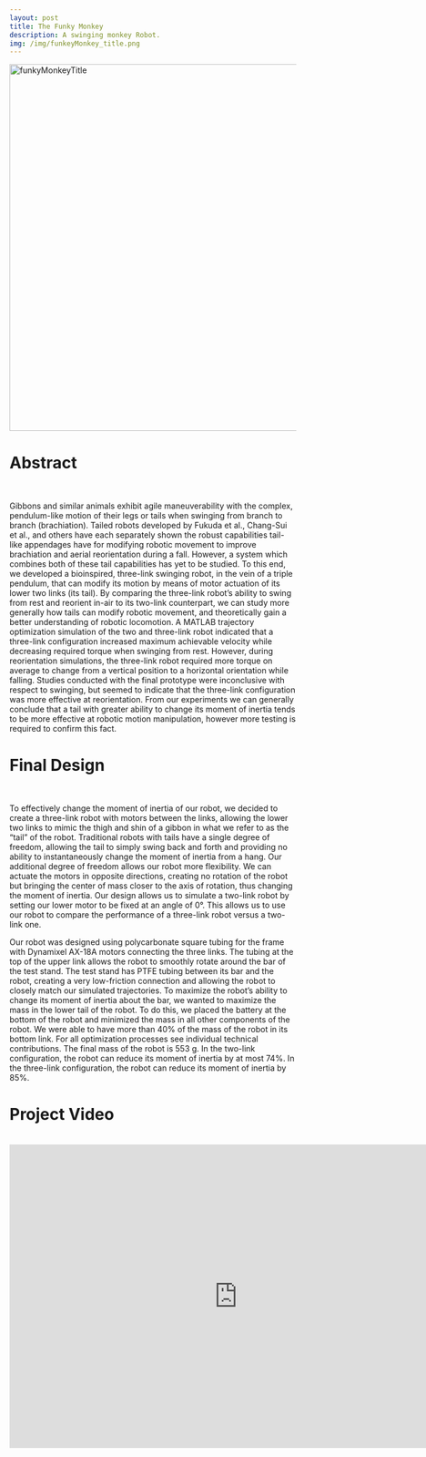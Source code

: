 ```yaml
---
layout: post
title: The Funky Monkey
description: A swinging monkey Robot.
img: /img/funkeyMonkey_title.png
---
```


<img src="http://krcarter.github.io/img/funkeyMonkey_title.png" alt="funkyMonkeyTitle" width="644"/>

# Abstract
<br />

Gibbons and similar animals exhibit agile maneuverability with the complex, pendulum-like motion of their legs or tails when swinging from branch to branch (brachiation). Tailed robots developed by Fukuda et al., Chang-Sui et al., and others have each separately shown the robust capabilities tail-like appendages have for modifying robotic movement to improve brachiation and aerial reorientation during a fall. However, a system which combines both of these tail capabilities has yet to be studied. To this end, we developed a bioinspired, three-link swinging robot, in the vein of a triple pendulum, that can modify its motion by means of motor actuation of its lower two links (its tail). By comparing the three-link robot’s ability to swing from rest and reorient in-air to its two-link counterpart, we can study more generally how tails can modify robotic movement, and theoretically gain a better understanding of robotic locomotion. A MATLAB trajectory optimization simulation of the two and three-link robot indicated that a three-link configuration increased maximum achievable velocity while decreasing required torque when swinging from rest. However, during reorientation simulations, the three-link robot required more torque on average to change from a vertical position to a horizontal orientation while falling. Studies conducted with the final prototype were inconclusive with respect to swinging, but seemed to indicate that the three-link configuration was more effective at reorientation. From our experiments we can generally conclude that a tail with greater ability to change its moment of inertia tends to be more effective at robotic motion manipulation, however more testing is required to confirm this fact.

# Final Design
<br />

To effectively change the moment of inertia of our robot, we decided to create a three-link robot with motors between the links, allowing the lower two links to mimic the thigh and shin of a gibbon in what we refer to as the “tail” of the robot. Traditional robots with tails have a single degree of freedom, allowing the tail to simply swing back and forth and providing no ability to instantaneously change the moment of inertia from a hang. Our additional degree of freedom allows our robot more flexibility. We can actuate the motors in opposite directions, creating no rotation of the robot but bringing the center of mass closer to the axis of rotation, thus changing the moment of inertia. Our design allows us to simulate a two-link robot by setting our lower motor to be fixed at an angle of 0°. This allows us to use our robot to compare the performance of a three-link robot versus a two-link one.

Our robot was designed using polycarbonate square tubing for the frame with Dynamixel AX-18A motors connecting the three links. The tubing at the top of the upper link allows the robot to smoothly rotate around the bar of the test stand. The test stand has PTFE tubing between its bar and the robot, creating a very low-friction connection and allowing the robot to closely match our simulated trajectories. To maximize the robot’s ability to change its moment of inertia about the bar, we wanted to maximize the mass in the lower tail of the robot. To do this, we placed the battery at the bottom of the robot and minimized the mass in all other components of the robot. We were able to have more than 40% of the mass of the robot in its bottom link. For all optimization processes see individual technical contributions. The final mass of the robot is 553 g. In the two-link configuration, the robot can reduce its moment of inertia by at most 74%. In the three-link configuration, the robot can reduce its moment of inertia by 85%.

# Project Video
<br />

<iframe width="800" height="533" src="https://www.youtube.com/embed/ONzHTRzSZtE" frameborder="0" allow="accelerometer; autoplay; encrypted-media; gyroscope; picture-in-picture" allowfullscreen></iframe>

